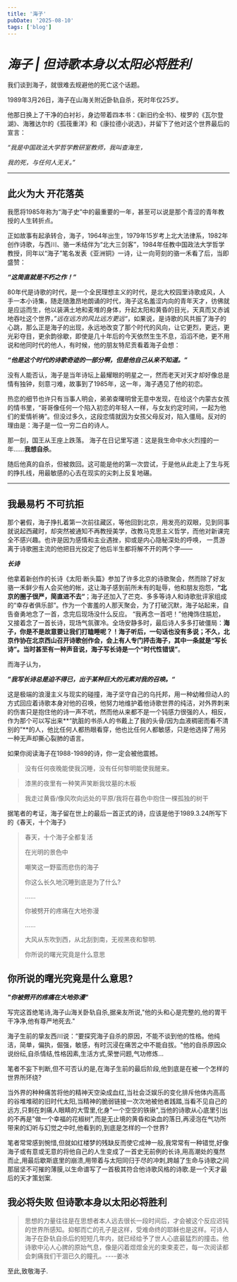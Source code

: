 ```yaml
---
title: '海子'
pubDate: '2025-08-10'
tags: ['blog']
---
```



# ***海子 | 但诗歌本身以太阳必将胜利***

我们谈到海子，就很难去规避他的死亡这个话题。

1989年3月26日，海子在山海关附近卧轨自杀，死时年仅25岁。

他那日换上了干净的白衬衫，身边带着四本书：《新旧约全书》、梭罗的《瓦尔登湖》、海雅达尔的《孤筏重洋》和《康拉德小说选》，并留下了他对这个世界最后的宣言：

*“我是中国政法大学哲学教研室教师，我叫查海生，*

*我的死，与任何人无关。”*

---

## 此火为大 开花落英

我愿将1985年称为“海子史”中的最重要的一年，甚至可以说是那个青涩的青年教授的人生转折点。

正如故事有起承转合，海子，1964年出生，1979年15岁考上北大法律系，1982年创作诗歌，与西川、骆一禾结伴为“北大三剑客”，1984年任教中国政法大学哲学教授，同年以“海子”笔名发表《亚洲铜》一诗，让一向苛刻的骆一禾看了后，当即盛赞：

***“这简直就是不朽之作！”***

80年代是诗歌的时代，是一个全民理想主义的时代，是北大校园里诗歌成风，人手一本小诗集，随走随激昂地朗诵的时代，海子这名羞涩内向的青年天才，彷佛就是应运而生，他以装满土地和麦堆的身体，升起太阳和黄昏的目光，天真而又赤诚地吞吐这个世界，*”远在远方的风比远方更远“*，如果说，是诗歌的风共振了海子的心跳，那么正是海子的出现，永远地改变了那个时代的风向，让它更烈，更远，更光彩夺目，更余韵徐歇，即使是几十年后的今天依然生生不息，滔滔不绝，更不用说和他同时代的他人，有时候，他的朋友特尼贡看着海子会想：

***“他是这个时代的诗歌奇迹的一部分啊，但是他自己从来不知道。”***

没有人能否认，海子是当年诗坛上最耀眼的明星之一，然而老天对天才却好像总是情有独钟，刻意刁难，故事到了1985年，这一年，海子遇见了他的初恋。

热恋的细节也许只有当事人明会，弟弟查曙明曾无意中发现，在给这个内蒙古女孩的情书里，“哥哥像任何一个陷入初恋的年轻人一样，与女友约定时间，一起为他们的爱情祈祷”。但没过多久，这段恋情就因为女孩父母反对，陷入僵局。反对的理由是：海子是一位一穷二白的诗人。

那一刻，国王从王座上跌落。 海子在日记里写道：这是我生命中水火烈撞的一年……**我想自杀**。

 随后他真的自杀，但被救回。这可能是他的第一次尝试，于是他从此走上了生与死的挣扎线，用最敏感的心去在现实的尖刺上反复地碾。

---

## 我最易朽 不可抗拒

那个暑假，海子挣扎着第一次前往藏区，等他回到北京，用发亮的双眼，见到同事就说起西藏时，却突然被通知不再教授美学，改教马克思主义哲学，而他对新课完全不感兴趣。也许是因为感情和主业遇挫，抑或是内心隐秘深处的呼唤， 一贯游离于诗歌圈主流的他把目光投定了他后半生都将解不开的两个字——

***长诗***

他拿着新创作的长诗《太阳·断头篇》参加了许多北京的诗歌聚会，然而除了好友骆一禾鲜少有人会买他的帐，这让海子感到前所未有的耻辱，他和朋友抱怨，**“北京的圈子很严，简直进不去“**；海子还加入了芒克、多多等诗人和诗歌批评家组成的“幸存者俱乐部”。作为一个害羞的人那天聚会，为了打破沉默，海子站起来，自告奋勇地念了一首，念完后现场没什么反应。 “我再念一首吧！”他掩饰住尴尬，又接着念了一首长诗，现场气氛骤冷。全场安静多时，最后诗人多多打破僵局：**海子，你是不是故意要让我们打瞌睡呢？！**海子听后，一句话也没有多说；不久，北京作协在北京西山召开诗歌创作会，会上有人专门抨击海子，其中一条就是“写长诗”。当时甚至有一种声音说，海子写长诗是一个**“时代性错误”**。

而海子认为，

***”我写长诗总是迫不得已，出于某种巨大的元素对我的召唤。“***

这是极端的浪漫主义与现实的碰撞，海子坚守自己的乌托邦，用一种幼稚但动人的方式回应着诗歌本身对他的召唤，他努力地维护着他诗歌世界的纯洁，对外界刺来的伤害只是抱住他的诗一声不吭，然而他从来都不是一个钝感力很强的人，相反，作为那个可以写出来**“肮脏的书杀人的书戴上了我的头骨/因为血液稠密而看不清别的”**的人，他比任何人都热眼看穿，他也比任何人都敏感，只是他选择了用另一种无声却撕心裂肺的语言。

如果你阅读海子在1988-1989的诗，你一定会被他震撼。

> 没有任何夜晚能使我沉睡，没有任何黎明能使我醒来。

> 漆黑的夜里有一种笑声笑断我坟墓的木板

> 我走过黄昏/像风吹向远处的平原/我将在暮色中抱住一棵孤独的树干

据笔者的考证，海子留在世上的最后一首正式的诗，应该是他于1989.3.24所写下的《春天，十个海子》

>春天，十个海子全都复活
>
>在光明的景色中
>
>嘲笑这一野蛮而悲伤的海子
>
>你这么长久地沉睡到底是为了什么?
>
>......
>
>你被劈开的疼痛在大地弥漫
>
>......
>
>大风从东吹到西，从北刮到南，无视黑夜和黎明.
>
>你所说的曙光究竟是什么意思



## 你所说的曙光究竟是什么意思?

***"你被劈开的疼痛在大地弥漫"***

写完这首绝笔诗,海子山海关卧轨自杀,据亲友所说,"他的头和心是完整的,他的胃干干净净,他有尊严地死去."

海子生前的挚友西川说：“要探究海子自杀的原因，不能不谈到他的性格。他纯洁，简单，偏执，倔强，敏感，有时沉浸在痛苦之中不能自拔。"他的自杀原因众说纷纭,自杀情结,性格因素,生活方式,荣誉问题,气功修炼...

笔者不妄下判断,但不可否认的是,在海子生前的最后阶段,他到底是在被一个怎样的世界所环绕?

当外界的种种痛苦将他的精神天空染成血红,当社会泛娱乐的变化排斥他体内高高的谷堆堆砌的旧时代太阳,当精神的脆弱链接一次次地被他者践踏,当看不见自己的远方,只剩在刺痛人眼睛的大雪里,化身"一个空空的铁锹",当他的诗歌从心底里引出的不再是"做一个幸福的花椒树",而是无止境的黄昏和染血的落日,再浸泡在气功所带来的幻听与幻觉之中时,他看到的,到底是怎样的一个世界?

笔者常常感到惋惜,但就如红楼梦的残缺反而使它成神一般,我常常有一种错觉,好像海子或有意或无意的将他自己的人生变成了一首史无前例的长诗,用高潮处的戛然而止,用最后歇斯底里的崩溃,用带着与太阳同归于尽的冲刺,跨越了生命与诗歌之间那层坚不可摧的薄膜,以生命谱写了一首极其符合他诗歌风格的诗歌.是一个天才最后的天才策划案.

## 我必将失败 但诗歌本身以太阳必将胜利

> 思想的力量往往是在思想者本人远去很长一段时间后，才会被这个反应迟钝的世界所感知。抑郁而亡的孔子是这样，受难命终的耶稣也是这样。可诗人海子在卧轨自杀后的短短几年内，就已经给予了世人心底最猛烈的撞击。他诗歌中沁人心脾的原始气息，像是闪着煜煜金光的束束麦芒，每一次阅读都会刺痛我们干涸已久的瞳孔。----姜冰

至此,致敬海子.









